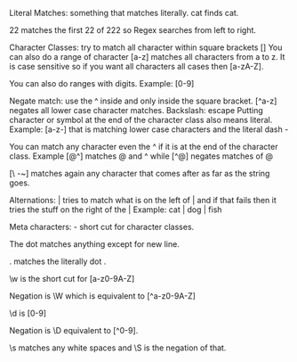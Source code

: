 Literal Matches: something that matches literally. cat finds cat. 

22 matches the first 22 of 222 so Regex searches from left to right.

Character Classes: try to match all character within square brackets []
You can also do a range of character [a-z] matches all characters from a to z. It is case sensitive so if you want all characters all cases then [a-zA-Z]. 

You can also do ranges with digits.
Example: [0-9]

Negate match: use the ^ inside and only inside the square bracket. [^a-z] negates all lower case character matches.
Backslash: escape
Putting character or symbol at the end of the character class also means literal.
Example: [a-z-] that is matching lower case characters and the literal dash - 

You can match any character even the ^ if it is at the end of the character class.
Example [@^] matches @ and ^ while [^@] negates matches of @

[\ -~] matches again any character that comes after as far as the string goes.

Alternations: | tries to match what is on the left of | and if that fails then it tries the stuff on the right of the |
Example: cat | dog | fish

Meta characters: - short cut for character classes.

The dot matches anything except for new line.

\. matches the literally dot .

\w is the short cut for [a-z0-9A-Z] 

Negation is \W which is equivalent to [^a-z0-9A-Z]

\d is [0-9]

Negation is \D equivalent to [^0-9].

\s matches any white spaces and \S is the negation of that.

